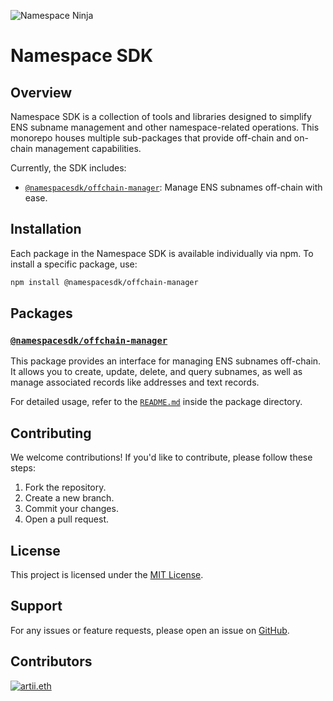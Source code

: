 ![Namespace Ninja](https://i.postimg.cc/Nfcbq9jP/namespace.png)

# Namespace SDK

## Overview
Namespace SDK is a collection of tools and libraries designed to simplify ENS subname management and other namespace-related operations. This monorepo houses multiple sub-packages that provide off-chain and on-chain management capabilities.

Currently, the SDK includes:
- [`@namespacesdk/offchain-manager`](https://www.npmjs.com/package/@namespacesdk/offchain-manager): Manage ENS subnames off-chain with ease.

## Installation
Each package in the Namespace SDK is available individually via npm. To install a specific package, use:

```sh
npm install @namespacesdk/offchain-manager
```

## Packages
### [`@namespacesdk/offchain-manager`](https://www.npmjs.com/package/@namespacesdk/offchain-manager)
This package provides an interface for managing ENS subnames off-chain. It allows you to create, update, delete, and query subnames, as well as manage associated records like addresses and text records.

For detailed usage, refer to the [`README.md`](./packages/offchain-manager/README.md) inside the package directory.

## Contributing
We welcome contributions! If you'd like to contribute, please follow these steps:

1. Fork the repository.
2. Create a new branch.
3. Commit your changes.
4. Open a pull request.

## License
This project is licensed under the [MIT License](LICENSE).

## Support
For any issues or feature requests, please open an issue on [GitHub](https://github.com/your-repo/namespace-sdk/issues).


## Contributors
[![artii.eth](https://github.com/nenadmitt.png?size=50)](https://github.com/nenadmitt)  

